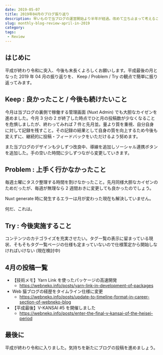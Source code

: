 ```yaml
---
date: 2019-05-07
title: 2019年04月のブログ振り返り
description: 早いもので当ブログの運営開始より半年が経過。改めて立ち止まって考えることも必要ですね。
slug: monthly-blog-review-april-in-2019
category: 
tags: 
 - Review
---
```


## はじめに

平成が終わり令和に突入、今後も末長くよろしくお願いします。平成最後の月となった 2019 年 04 月の振り返りを、 Keep / Problem / Try の観点で簡単に振り返ってみます。

## Keep : 良かったこと / 今後も続けたいこと

今月は当ブログの裏側で稼働する管理画面 (Nuxt Admin) でも大胆なカイゼンを進めました。今月 3 分の 2 が終了した時点でひと月の投稿数が少なくなることを危惧しましたが、終わってみれば 7 件と先月並。量より質を重視、自分自身に対して記録を残すこと。その記録の結果として自身の質を向上するため今後も変えずに、継続的に投稿・フィードバックをいただけるよう努めます。

また当ブログのデザインも少しずつ改良中、導線を追加しソーシャル連携ボタンを追加した。手の空いた時間に少しずつながら変更していきます。

## Problem : 上手く行かなかったこと

毎週土曜にタスク整理する時間を割けなかったこと。先月同様大胆なカイゼンのためだったが、毎週が無理なら 2 週間おきに変更しても良かったのでしょう。

Nuxt generate 時に発生するエラーは月が変わった現在も解決していません。

何だ、これは。

## Try : 今後実施すること

コンテンツのカテゴライズを充実させたい。タグ一覧の表示に留まっている現状、そもそもタグ一覧ページの仕様も定まっていないので仕様策定から開始しなければいけない (現在検討中)

## 4月の投稿一覧

- 【技術メモ】Yarn Link を使ったパッケージの高速開発
  - https://webneko.info/posts/yarn-link-in-development-of-packages
- Web 猫ブログの経歴をタイムライン仕様に変更
  - https://webneko.info/posts/update-to-timeline-format-in-career-section-of-webneko-blog
- 【平成最後】V-KANSAI #5 を開催しました
  - https://webneko.info/posts/enter-the-final-v-kansai-of-the-heisei-period

## 最後に

平成が終わり令和に入りました。気持ちを新たにブログの投稿を進めましょう。

